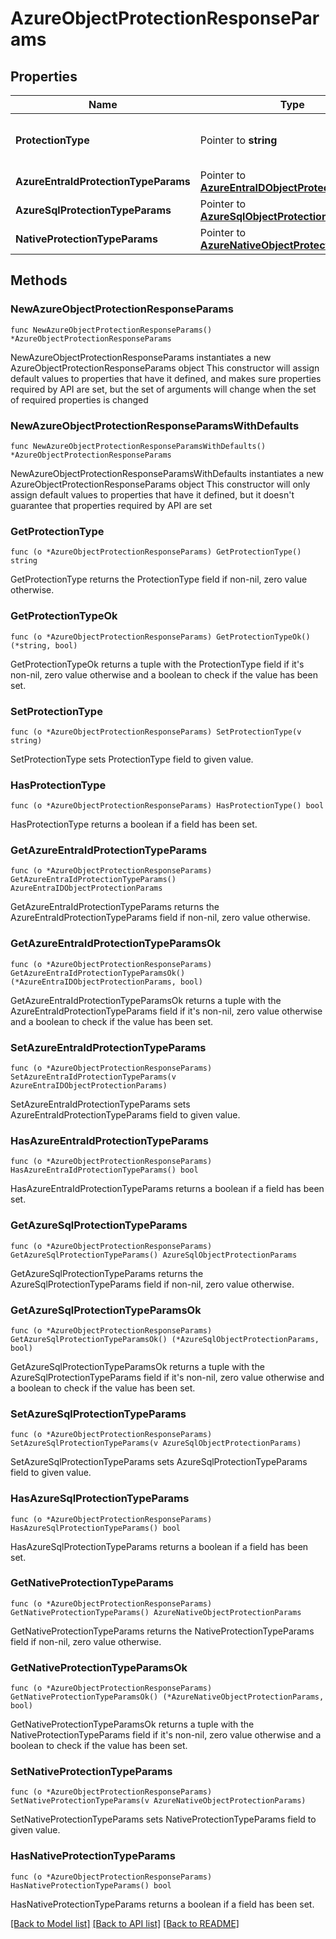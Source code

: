 # AzureObjectProtectionResponseParams

## Properties

Name | Type | Description | Notes
------------ | ------------- | ------------- | -------------
**ProtectionType** | Pointer to **string** | Specifies the Azure Protection Job type. | [optional] 
**AzureEntraIdProtectionTypeParams** | Pointer to [**AzureEntraIDObjectProtectionParams**](AzureEntraIDObjectProtectionParams.md) |  | [optional] 
**AzureSqlProtectionTypeParams** | Pointer to [**AzureSqlObjectProtectionParams**](AzureSqlObjectProtectionParams.md) |  | [optional] 
**NativeProtectionTypeParams** | Pointer to [**AzureNativeObjectProtectionParams**](AzureNativeObjectProtectionParams.md) |  | [optional] 

## Methods

### NewAzureObjectProtectionResponseParams

`func NewAzureObjectProtectionResponseParams() *AzureObjectProtectionResponseParams`

NewAzureObjectProtectionResponseParams instantiates a new AzureObjectProtectionResponseParams object
This constructor will assign default values to properties that have it defined,
and makes sure properties required by API are set, but the set of arguments
will change when the set of required properties is changed

### NewAzureObjectProtectionResponseParamsWithDefaults

`func NewAzureObjectProtectionResponseParamsWithDefaults() *AzureObjectProtectionResponseParams`

NewAzureObjectProtectionResponseParamsWithDefaults instantiates a new AzureObjectProtectionResponseParams object
This constructor will only assign default values to properties that have it defined,
but it doesn't guarantee that properties required by API are set

### GetProtectionType

`func (o *AzureObjectProtectionResponseParams) GetProtectionType() string`

GetProtectionType returns the ProtectionType field if non-nil, zero value otherwise.

### GetProtectionTypeOk

`func (o *AzureObjectProtectionResponseParams) GetProtectionTypeOk() (*string, bool)`

GetProtectionTypeOk returns a tuple with the ProtectionType field if it's non-nil, zero value otherwise
and a boolean to check if the value has been set.

### SetProtectionType

`func (o *AzureObjectProtectionResponseParams) SetProtectionType(v string)`

SetProtectionType sets ProtectionType field to given value.

### HasProtectionType

`func (o *AzureObjectProtectionResponseParams) HasProtectionType() bool`

HasProtectionType returns a boolean if a field has been set.

### GetAzureEntraIdProtectionTypeParams

`func (o *AzureObjectProtectionResponseParams) GetAzureEntraIdProtectionTypeParams() AzureEntraIDObjectProtectionParams`

GetAzureEntraIdProtectionTypeParams returns the AzureEntraIdProtectionTypeParams field if non-nil, zero value otherwise.

### GetAzureEntraIdProtectionTypeParamsOk

`func (o *AzureObjectProtectionResponseParams) GetAzureEntraIdProtectionTypeParamsOk() (*AzureEntraIDObjectProtectionParams, bool)`

GetAzureEntraIdProtectionTypeParamsOk returns a tuple with the AzureEntraIdProtectionTypeParams field if it's non-nil, zero value otherwise
and a boolean to check if the value has been set.

### SetAzureEntraIdProtectionTypeParams

`func (o *AzureObjectProtectionResponseParams) SetAzureEntraIdProtectionTypeParams(v AzureEntraIDObjectProtectionParams)`

SetAzureEntraIdProtectionTypeParams sets AzureEntraIdProtectionTypeParams field to given value.

### HasAzureEntraIdProtectionTypeParams

`func (o *AzureObjectProtectionResponseParams) HasAzureEntraIdProtectionTypeParams() bool`

HasAzureEntraIdProtectionTypeParams returns a boolean if a field has been set.

### GetAzureSqlProtectionTypeParams

`func (o *AzureObjectProtectionResponseParams) GetAzureSqlProtectionTypeParams() AzureSqlObjectProtectionParams`

GetAzureSqlProtectionTypeParams returns the AzureSqlProtectionTypeParams field if non-nil, zero value otherwise.

### GetAzureSqlProtectionTypeParamsOk

`func (o *AzureObjectProtectionResponseParams) GetAzureSqlProtectionTypeParamsOk() (*AzureSqlObjectProtectionParams, bool)`

GetAzureSqlProtectionTypeParamsOk returns a tuple with the AzureSqlProtectionTypeParams field if it's non-nil, zero value otherwise
and a boolean to check if the value has been set.

### SetAzureSqlProtectionTypeParams

`func (o *AzureObjectProtectionResponseParams) SetAzureSqlProtectionTypeParams(v AzureSqlObjectProtectionParams)`

SetAzureSqlProtectionTypeParams sets AzureSqlProtectionTypeParams field to given value.

### HasAzureSqlProtectionTypeParams

`func (o *AzureObjectProtectionResponseParams) HasAzureSqlProtectionTypeParams() bool`

HasAzureSqlProtectionTypeParams returns a boolean if a field has been set.

### GetNativeProtectionTypeParams

`func (o *AzureObjectProtectionResponseParams) GetNativeProtectionTypeParams() AzureNativeObjectProtectionParams`

GetNativeProtectionTypeParams returns the NativeProtectionTypeParams field if non-nil, zero value otherwise.

### GetNativeProtectionTypeParamsOk

`func (o *AzureObjectProtectionResponseParams) GetNativeProtectionTypeParamsOk() (*AzureNativeObjectProtectionParams, bool)`

GetNativeProtectionTypeParamsOk returns a tuple with the NativeProtectionTypeParams field if it's non-nil, zero value otherwise
and a boolean to check if the value has been set.

### SetNativeProtectionTypeParams

`func (o *AzureObjectProtectionResponseParams) SetNativeProtectionTypeParams(v AzureNativeObjectProtectionParams)`

SetNativeProtectionTypeParams sets NativeProtectionTypeParams field to given value.

### HasNativeProtectionTypeParams

`func (o *AzureObjectProtectionResponseParams) HasNativeProtectionTypeParams() bool`

HasNativeProtectionTypeParams returns a boolean if a field has been set.


[[Back to Model list]](../README.md#documentation-for-models) [[Back to API list]](../README.md#documentation-for-api-endpoints) [[Back to README]](../README.md)


